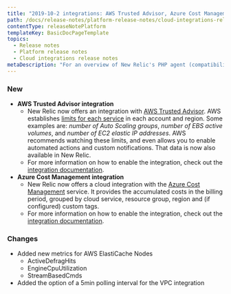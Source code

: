 ```yaml
---
title: "2019-10-2 integrations: AWS Trusted Advisor, Azure Cost Management integrations"
path: /docs/release-notes/platform-release-notes/cloud-integrations-release-notes/2019-10-2-integrations-aws-trusted-advisor-azure-cost-management-integrations
contentType: releaseNotePlatform
templateKey: BasicDocPageTemplate
topics:
  - Release notes
  - Platform release notes
  - Cloud integrations release notes
metaDescription: "For an overview of New Relic's PHP agent (compatibility, requirements, installation, configuration, troubleshooting, known issues), start here."
---
```


<h3>New</h3>

<ul>
<li><strong>AWS Trusted Advisor integration</strong>
  <ul>
	<li>New Relic now offers an integration with <a href="https://aws.amazon.com/premiumsupport/technology/trusted-advisor/" rel="nofollow" target="_blank">AWS Trusted Advisor</a>. AWS establishes <a href="https://docs.aws.amazon.com/general/latest/gr/aws_service_limits.html" rel="nofollow" target="_blank">limits for each service</a> in each account and region. Some examples are: <em>number of Auto Scaling groups</em>, <em>number of EBS active volumes</em>, and <em>number of EC2 elastic IP addresses</em>. AWS recommends watching these limits, and even allows you to enable automated actions and custom notifications. That data is now also available in New Relic.</li>
	<li>For more information on how to enable the integration, check out the <a href="https://docs.newrelic.com/docs/integrations/amazon-integrations/aws-integrations-list/aws-trusted-advisor-integration">integration documentation</a>.</li>
  </ul>
</li>
<li><strong>Azure Cost Management integration</strong>
	<ul>
		<li>New Relic now offers a cloud integration with the <a href="https://azure.microsoft.com/en-us/services/cost-management/">Azure Cost Management</a> service. It provides the accumulated costs in the billing period, grouped by cloud service, resource group, region and (if configured) custom tags.</li>
		<li>For more information on how to enable the integration, check out the <a href="https://docs.newrelic.com/docs/integrations/microsoft-azure-integrations/azure-integrations-list/azure-cost-management-monitoring-integration">integration documentation</a>.</li>
	</ul>
	</li>
</ul>

<h3>Changes</h3>

<ul>
	<li>Added new metrics for AWS ElastiCache Nodes
	<ul>
		<li>ActiveDefragHits</li>
		<li>EngineCpuUtilization</li>
		<li>StreamBasedCmds</li>
	</ul>
	</li>
	<li>Added the option of a 5min polling interval for the VPC integration</li>
</ul>
